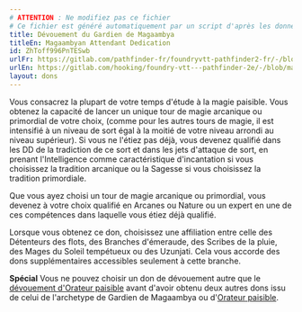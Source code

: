 ```yaml
---
# ATTENTION : Ne modifiez pas ce fichier
# Ce fichier est généré automatiquement par un script d'après les données du module Foundry VTT officiel et de sa traduction
title: Dévouement du Gardien de Magaambya
titleEn: Magaambyan Attendant Dedication
id: ZhToff996PnTESwb
urlFr: https://gitlab.com/pathfinder-fr/foundryvtt-pathfinder2-fr/-/blob/master/data/feats/ZhToff996PnTESwb.htm
urlEn: https://gitlab.com/hooking/foundry-vtt---pathfinder-2e/-/blob/master/packs/data/feats.db/magaambyan-attendant-dedication.json
layout: dons
---
```

Vous consacrez la plupart de votre temps d'étude à la magie paisible. Vous obtenez la capacité de lancer un unique tour de magie arcanique ou primordial de votre choix, (comme pour les autres tours de magie, il est intensifié à un niveau de sort égal à la moitié de votre niveau arrondi au niveau supérieur). Si vous ne l'étiez pas déjà, vous devenez qualifié dans les DD de la tradiction de ce sort et dans les jets d'attaque de sort, en prenant l'Intelligence comme caractéristique d'incantation si vous choisissez la tradition arcanique ou la Sagesse si vous choisissez la tradition primordiale.

Que vous ayez choisi un tour de magie arcanique ou primordial, vous devenez à votre choix qualifié en Arcanes ou Nature ou un expert en une de ces compétences dans laquelle vous étiez déjà qualifié.

Lorsque vous obtenez ce don, choisissez une affiliation entre celle des Détenteurs des flots, des Branches d'émeraude, des Scribes de la pluie, des Mages du Soleil tempétueux ou des Uzunjati. Cela vous accorde des dons supplémentaires accessibles seulement à cette branche.

**Spécial** Vous ne pouvez choisir un don de dévouement autre que le [dévouement d'Orateur paisible](dévouement-de-l-orateur-paisible.md) avant d'avoir obtenu deux autres dons issu de celui de l'archetype de Gardien de Magaambya ou d'[Orateur paisible](../archétypes/orateur-paisible.md).
